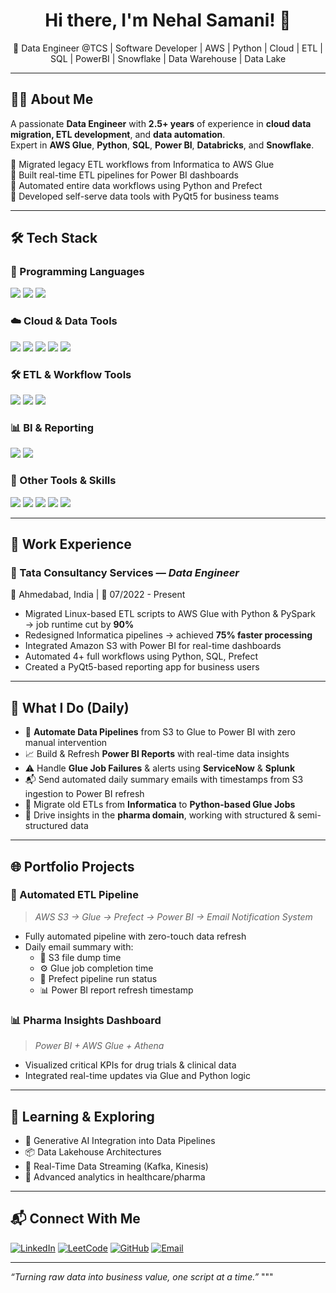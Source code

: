 <h1 align="center">Hi there, I'm Nehal Samani! 👋</h1>
<p align="center">🚀 Data Engineer @TCS | Software Developer | AWS | Python | Cloud | ETL | SQL | PowerBI | Snowflake | Data Warehouse | Data Lake</p>

---

## 🧑‍💻 About Me
A passionate **Data Engineer** with **2.5+ years** of experience in **cloud data migration, ETL development**, and **data automation**.  
Expert in **AWS Glue**, **Python**, **SQL**, **Power BI**, **Databricks**, and **Snowflake**.

🔹 Migrated legacy ETL workflows from Informatica to AWS Glue  
🔹 Built real-time ETL pipelines for Power BI dashboards  
🔹 Automated entire data workflows using Python and Prefect  
🔹 Developed self-serve data tools with PyQt5 for business teams

---

## 🛠️ Tech Stack

### 🔣 Programming Languages
<p>
  <img src="https://img.shields.io/badge/Python-3670A0?style=for-the-badge&logo=python&logoColor=white" />
  <img src="https://img.shields.io/badge/SQL-005C84?style=for-the-badge&logo=sqlite&logoColor=white" />
  <img src="https://img.shields.io/badge/Linux-FCC624?style=for-the-badge&logo=linux&logoColor=black" />
</p>

### ☁️ Cloud & Data Tools
<p>
  <img src="https://img.shields.io/badge/AWS-232F3E?style=for-the-badge&logo=amazonaws&logoColor=white" />
  <img src="https://img.shields.io/badge/S3-569A31?style=for-the-badge&logo=amazon-s3&logoColor=white" />
  <img src="https://img.shields.io/badge/Glue-FF9900?style=for-the-badge&logo=amazonaws&logoColor=white" />
  <img src="https://img.shields.io/badge/Databricks-E36209?style=for-the-badge&logo=databricks&logoColor=white" />
  <img src="https://img.shields.io/badge/Snowflake-56B9EB?style=for-the-badge&logo=snowflake&logoColor=white" />
</p>

### 🛠️ ETL & Workflow Tools
<p>
  <img src="https://img.shields.io/badge/Informatica-EF3AAB?style=for-the-badge&logo=informaticamdm&logoColor=white" />
  <img src="https://img.shields.io/badge/Prefect-212121?style=for-the-badge&logo=prefect&logoColor=white" />
  <img src="https://img.shields.io/badge/CAWA-007ACC?style=for-the-badge&logoColor=white" />
</p>

### 📊 BI & Reporting
<p>
  <img src="https://img.shields.io/badge/Power_BI-F2C811?style=for-the-badge&logo=powerbi&logoColor=black" />
  <img src="https://img.shields.io/badge/Power_Apps-742774?style=for-the-badge&logo=powerapps&logoColor=white" />
</p>

### 🧰 Other Tools & Skills
<p>
  <img src="https://img.shields.io/badge/VS_Code-007ACC?style=for-the-badge&logo=visual-studio-code&logoColor=white" />
  <img src="https://img.shields.io/badge/Jira-0052CC?style=for-the-badge&logo=jira&logoColor=white" />
  <img src="https://img.shields.io/badge/ServiceNow-1E4E79?style=for-the-badge&logo=servicenow&logoColor=white" />
  <img src="https://img.shields.io/badge/PyQt5-41CD52?style=for-the-badge&logo=qt&logoColor=white" />
  <img src="https://img.shields.io/badge/Macros-7289DA?style=for-the-badge&logoColor=white" />
</p>

---

## 💼 Work Experience

### 🏢 Tata Consultancy Services — *Data Engineer*
📍 Ahmedabad, India | 📅 07/2022 - Present

- Migrated Linux-based ETL scripts to AWS Glue with Python & PySpark → job runtime cut by **90%**
- Redesigned Informatica pipelines → achieved **75% faster processing**
- Integrated Amazon S3 with Power BI for real-time dashboards
- Automated 4+ full workflows using Python, SQL, Prefect
- Created a PyQt5-based reporting app for business users

---

## 🚧 What I Do (Daily)

- 🚀 **Automate Data Pipelines** from S3 to Glue to Power BI with zero manual intervention
- 📈 Build & Refresh **Power BI Reports** with real-time data insights
- ⚠️ Handle **Glue Job Failures** & alerts using **ServiceNow** & **Splunk**
- 📬 Send automated daily summary emails with timestamps from S3 ingestion to Power BI refresh
- 🔄 Migrate old ETLs from **Informatica** to **Python-based Glue Jobs**
- 🧠 Drive insights in the **pharma domain**, working with structured & semi-structured data

---

## 🌐 Portfolio Projects

### 🔄 Automated ETL Pipeline

> *AWS S3 → Glue → Prefect → Power BI → Email Notification System*

- Fully automated pipeline with zero-touch data refresh
- Daily email summary with:
  - 📂 S3 file dump time
  - ⚙️ Glue job completion time
  - 🔁 Prefect pipeline run status
  - 📊 Power BI report refresh timestamp

### 📊 Pharma Insights Dashboard

> *Power BI + AWS Glue + Athena*

- Visualized critical KPIs for drug trials & clinical data
- Integrated real-time updates via Glue and Python logic

---

## 🧠 Learning & Exploring

- 🤖 Generative AI Integration into Data Pipelines
- 📦 Data Lakehouse Architectures
- 🔄 Real-Time Data Streaming (Kafka, Kinesis)
- 🧪 Advanced analytics in healthcare/pharma

---

## 📬 Connect With Me

[![LinkedIn](https://img.shields.io/badge/-LinkedIn-0A66C2?style=for-the-badge&logo=linkedin&logoColor=white)](https://www.linkedin.com/in/nehal-samani-924278216/)
[![LeetCode](https://img.shields.io/badge/-LeetCode-FFA116?style=for-the-badge&logo=LeetCode&logoColor=black)](https://leetcode.com/u/nehalsamani23121/)
[![GitHub](https://img.shields.io/badge/-GitHub-181717?style=for-the-badge&logo=github&logoColor=white)](https://github.com/nehalsamani23121)
[![Email](https://img.shields.io/badge/-Email-D14836?style=for-the-badge&logo=gmail&logoColor=white)](mailto:nehalsamani23121@gmail.com)

---

<i>“Turning raw data into business value, one script at a time.”</i>
"""
